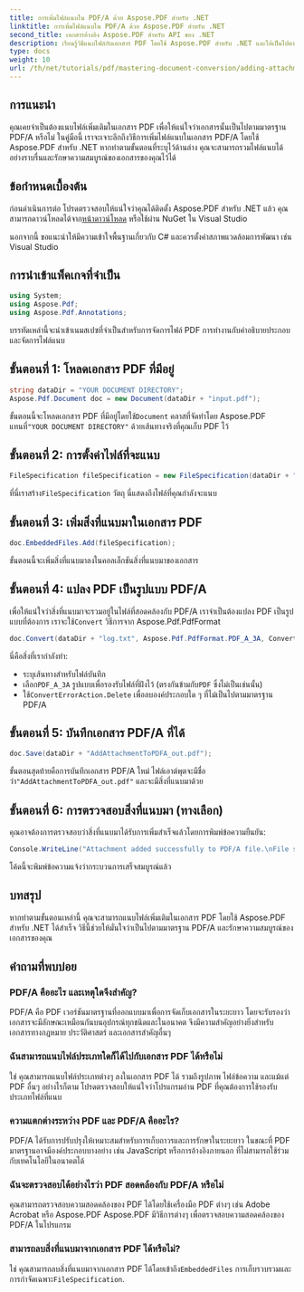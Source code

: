 ```yaml
---
title: การเพิ่มไฟล์แนบใน PDF/A ด้วย Aspose.PDF สำหรับ .NET
linktitle: การเพิ่มไฟล์แนบใน PDF/A ด้วย Aspose.PDF สำหรับ .NET
second_title: เอกสารอ้างอิง Aspose.PDF สำหรับ API ของ .NET
description: เรียนรู้วิธีแนบไฟล์กับเอกสาร PDF โดยใช้ Aspose.PDF สำหรับ .NET และให้เป็นไปตามมาตรฐาน PDF/A
type: docs
weight: 10
url: /th/net/tutorials/pdf/mastering-document-conversion/adding-attachment-to-pdfa/
---
```

## การแนะนำ

คุณเคยจำเป็นต้องแนบไฟล์เพิ่มเติมในเอกสาร PDF เพื่อให้แน่ใจว่าเอกสารนั้นเป็นไปตามมาตรฐาน PDF/A หรือไม่ ในคู่มือนี้ เราจะเจาะลึกถึงวิธีการเพิ่มไฟล์แนบในเอกสาร PDF/A โดยใช้ Aspose.PDF สำหรับ .NET หากทำตามขั้นตอนที่ระบุไว้ด้านล่าง คุณจะสามารถรวมไฟล์แนบได้อย่างราบรื่นและรักษาความสมบูรณ์ของเอกสารของคุณไว้ได้

## ข้อกำหนดเบื้องต้น

 ก่อนดำเนินการต่อ โปรดตรวจสอบให้แน่ใจว่าคุณได้ติดตั้ง Aspose.PDF สำหรับ .NET แล้ว คุณสามารถดาวน์โหลดได้จาก[หน้าดาวน์โหลด](https://releases.aspose.com/pdf/net/) หรือใช้ผ่าน NuGet ใน Visual Studio

นอกจากนี้ ขอแนะนำให้มีความเข้าใจพื้นฐานเกี่ยวกับ C# และควรตั้งค่าสภาพแวดล้อมการพัฒนา เช่น Visual Studio

## การนำเข้าแพ็คเกจที่จำเป็น

```csharp
using System;
using Aspose.Pdf;
using Aspose.Pdf.Annotations;
```

บรรทัดเหล่านี้จะนำเข้าเนมสเปซที่จำเป็นสำหรับการจัดการไฟล์ PDF การทำงานกับคำอธิบายประกอบ และจัดการไฟล์แนบ

## ขั้นตอนที่ 1: โหลดเอกสาร PDF ที่มีอยู่

```csharp
string dataDir = "YOUR DOCUMENT DIRECTORY";
Aspose.Pdf.Document doc = new Document(dataDir + "input.pdf");
```

 ขั้นตอนนี้จะโหลดเอกสาร PDF ที่มีอยู่โดยใช้`Document` คลาสที่จัดทำโดย Aspose.PDF แทนที่`"YOUR DOCUMENT DIRECTORY"` ด้วยเส้นทางจริงที่คุณเก็บ PDF ไว้

## ขั้นตอนที่ 2: การตั้งค่าไฟล์ที่จะแนบ

```csharp
FileSpecification fileSpecification = new FileSpecification(dataDir + "aspose-logo.jpg", "Large Image file");
```

 ที่นี่เราสร้าง`FileSpecification` วัตถุ นี่แสดงถึงไฟล์ที่คุณกำลังจะแนบ

## ขั้นตอนที่ 3: เพิ่มสิ่งที่แนบมาในเอกสาร PDF

```csharp
doc.EmbeddedFiles.Add(fileSpecification);
```

ขั้นตอนนี้จะเพิ่มสิ่งที่แนบมาลงในคอลเล็กชันสิ่งที่แนบมาของเอกสาร

## ขั้นตอนที่ 4: แปลง PDF เป็นรูปแบบ PDF/A

 เพื่อให้แน่ใจว่าสิ่งที่แนบมาจะรวมอยู่ในไฟล์ที่สอดคล้องกับ PDF/A เราจำเป็นต้องแปลง PDF เป็นรูปแบบที่ต้องการ เราจะใช้`Convert` วิธีการจาก Aspose.Pdf.PdfFormat

```csharp
doc.Convert(dataDir + "log.txt", Aspose.Pdf.PdfFormat.PDF_A_3A, ConvertErrorAction.Delete);
```

นี่คือสิ่งที่เรากำลังทำ:

- ระบุเส้นทางสำหรับไฟล์บันทึก
-  เลือก`PDF_A_3A` รูปแบบเพื่อรองรับไฟล์ที่ฝังไว้ (ตรงกันข้ามกับ`PDF` ซึ่งไม่เป็นเช่นนั้น)
-  ใช้`ConvertErrorAction.Delete` เพื่อลบองค์ประกอบใด ๆ ที่ไม่เป็นไปตามมาตรฐาน PDF/A

## ขั้นตอนที่ 5: บันทึกเอกสาร PDF/A ที่ได้

```csharp
doc.Save(dataDir + "AddAttachmentToPDFA_out.pdf");
```

 ขั้นตอนสุดท้ายคือการบันทึกเอกสาร PDF/A ใหม่ ไฟล์เอาต์พุตจะมีชื่อว่า`"AddAttachmentToPDFA_out.pdf"` และจะมีสิ่งที่แนบมาด้วย

## ขั้นตอนที่ 6: การตรวจสอบสิ่งที่แนบมา (ทางเลือก)

คุณอาจต้องการตรวจสอบว่าสิ่งที่แนบมาได้รับการเพิ่มสำเร็จแล้วโดยการพิมพ์ข้อความยืนยัน:

```csharp
Console.WriteLine("Attachment added successfully to PDF/A file.\nFile saved at " + dataDir);
```

โค้ดนี้จะพิมพ์ข้อความแจ้งว่ากระบวนการเสร็จสมบูรณ์แล้ว

## บทสรุป

หากทำตามขั้นตอนเหล่านี้ คุณจะสามารถแนบไฟล์เพิ่มเติมในเอกสาร PDF โดยใช้ Aspose.PDF สำหรับ .NET ได้สำเร็จ วิธีนี้ช่วยให้มั่นใจว่าเป็นไปตามมาตรฐาน PDF/A และรักษาความสมบูรณ์ของเอกสารของคุณ

## คำถามที่พบบ่อย

### PDF/A คืออะไร และเหตุใดจึงสำคัญ?

PDF/A คือ PDF เวอร์ชันมาตรฐานที่ออกแบบมาเพื่อการจัดเก็บเอกสารในระยะยาว โดยจะรับรองว่าเอกสารจะมีลักษณะเหมือนกันบนอุปกรณ์ทุกชนิดและในอนาคต จึงมีความสำคัญอย่างยิ่งสำหรับเอกสารทางกฎหมาย ประวัติศาสตร์ และเอกสารสำคัญอื่นๆ

### ฉันสามารถแนบไฟล์ประเภทใดก็ได้ไปกับเอกสาร PDF ได้หรือไม่

ใช่ คุณสามารถแนบไฟล์ประเภทต่างๆ ลงในเอกสาร PDF ได้ รวมถึงรูปภาพ ไฟล์ข้อความ และแม้แต่ PDF อื่นๆ อย่างไรก็ตาม โปรดตรวจสอบให้แน่ใจว่าโปรแกรมอ่าน PDF ที่คุณต้องการใช้รองรับประเภทไฟล์ที่แนบ

### ความแตกต่างระหว่าง PDF และ PDF/A คืออะไร?

PDF/A ได้รับการปรับปรุงให้เหมาะสมสำหรับการเก็บถาวรและการรักษาในระยะยาว ในขณะที่ PDF มาตรฐานอาจมีองค์ประกอบบางอย่าง เช่น JavaScript หรือการอ้างอิงภายนอก ที่ไม่สามารถใช้ร่วมกับเทคโนโลยีในอนาคตได้

### ฉันจะตรวจสอบได้อย่างไรว่า PDF สอดคล้องกับ PDF/A หรือไม่

คุณสามารถตรวจสอบความสอดคล้องของ PDF ได้โดยใช้เครื่องมือ PDF ต่างๆ เช่น Adobe Acrobat หรือ Aspose.PDF Aspose.PDF มีวิธีการต่างๆ เพื่อตรวจสอบความสอดคล้องของ PDF/A ในโปรแกรม

### สามารถลบสิ่งที่แนบมาจากเอกสาร PDF ได้หรือไม่?

 ใช่ คุณสามารถลบสิ่งที่แนบมาจากเอกสาร PDF ได้โดยเข้าถึง`EmbeddedFiles` การเก็บรวบรวมและการกำจัดเฉพาะ`FileSpecification`.